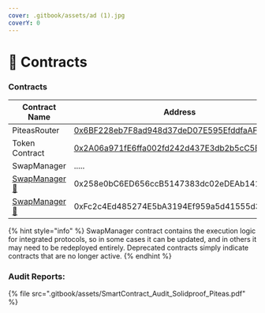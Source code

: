 ```yaml
---
cover: .gitbook/assets/ad (1).jpg
coverY: 0
---
```


# 📄 Contracts

### Contracts

<table><thead><tr><th width="268.41180419921875">Contract Name</th><th width="468.033447265625">Address</th></tr></thead><tbody><tr><td>PiteasRouter</td><td><a href="https://otter-pulsechain.g4mm4.io/address/0x6BF228eb7F8ad948d37deD07E595EfddfaAF88A6/contract">0x6BF228eb7F8ad948d37deD07E595EfddfaAF88A6</a></td></tr><tr><td>Token Contract</td><td><a href="https://otter-pulsechain.g4mm4.io/address/0x2A06a971fE6ffa002fd242d437E3db2b5cC5B433/contract">0x2A06a971fE6ffa002fd242d437E3db2b5cC5B433</a></td></tr><tr><td>SwapManager </td><td>.....</td></tr><tr><td><a data-footnote-ref href="#user-content-fn-1">SwapManager 🔻</a></td><td>0x258e0bC6ED656ccB5147383dc02eDEAb141B6A9a</td></tr><tr><td><a data-footnote-ref href="#user-content-fn-2">SwapManager 🔻</a></td><td>0xFc2c4Ed485274E5bA3194Ef959a5d41555d3672c</td></tr></tbody></table>

{% hint style="info" %}
SwapManager contract contains the execution logic for integrated protocols, so in some cases it can be updated, and in others it may need to be redeployed entirely. Deprecated contracts simply indicate contracts that are no longer active.
{% endhint %}

### Audit Reports:

{% file src=".gitbook/assets/SmartContract_Audit_Solidproof_Piteas.pdf" %}

[^1]: (deprecated as of Aug 2025)

[^2]: (deprecated as of Sep 2024)
